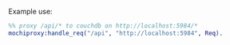 Example use:

```erlang
%% proxy /api/* to couchdb on http://localhost:5984/*
mochiproxy:handle_req("/api", "http://localhost:5984", Req).
```
